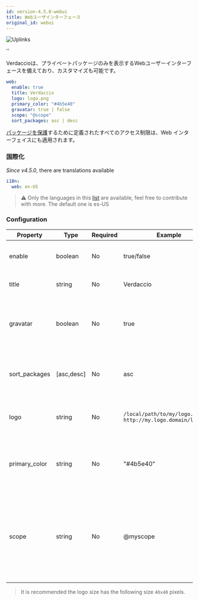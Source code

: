 ```yaml
---
id: version-4.5.0-webui
title: Webユーザインターフェース
original_id: webui
---
```


![Uplinks](https://user-images.githubusercontent.com/558752/52916111-fa4ba980-32db-11e9-8a64-f4e06eb920b3.png)

<div id="codefund">''</div>

Verdaccioは、プライベートパッケージのみを表示するWebユーザーインターフェースを備えており、カスタマイズも可能です。

```yaml
web:
  enable: true
  title: Verdaccio
  logo: logo.png
  primary_color: "#4b5e40"
  gravatar: true | false
  scope: "@scope"
  sort_packages: asc | desc
```

[パッケージを保護](protect-your-dependencies.md)するために定義されたすべてのアクセス制限は、Web インターフェイスにも適用されます。

### 国際化

*Since v4.5.0*, there are translations available

```yaml
i18n:
  web: en-US  
```

> ⚠️ Only the languages in this [list](https://github.com/verdaccio/ui/tree/master/i18n/translations) are available, feel free to contribute with more. The default one is es-US

### Configuration

| Property      | Type       | Required | Example                                                       | Support    | Description                                                                                                              |
| ------------- | ---------- | -------- | ------------------------------------------------------------- | ---------- | ------------------------------------------------------------------------------------------------------------------------ |
| enable        | boolean    | No       | true/false                                                    | all        | allow to display the web interface                                                                                       |
| title         | string     | No       | Verdaccio                                                     | all        | HTML head title description                                                                                              |
| gravatar      | boolean    | No       | true                                                          | `>v4`   | Gravatars will be generated under the hood if this property is enabled                                                   |
| sort_packages | [asc,desc] | No       | asc                                                           | `>v4`   | By default private packages are sorted by ascending                                                                      |
| logo          | string     | No       | `/local/path/to/my/logo.png` `http://my.logo.domain/logo.png` | all        | a URI where logo is located (header logo)                                                                                |
| primary_color | string     | No       | "#4b5e40"                                                     | `>4`    | The primary color to use throughout the UI (header, etc)                                                                 |
| scope         | string     | No       | @myscope                                                      | `>v3.x` | If you're using this registry for a specific module scope, specify that scope to set it in the webui instructions header |


> It is recommended the logo size has the following size `40x40` pixels.
